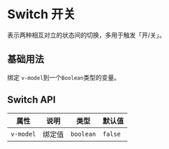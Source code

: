 # Switch 开关

表示两种相互对立的状态间的切换，多用于触发「开/关」。

## 基础用法

绑定 <code>v-model</code>到一个<code>Boolean</code>类型的变量。

<demo vue="../../example/switch/base.vue"></demo>


## Switch API

| 属性       | 说明     | 类型      | 默认值    |
| ---------- | -------- | --------- | --------- |
| `v-model`     | 绑定值 | `boolean`  | `false` |
